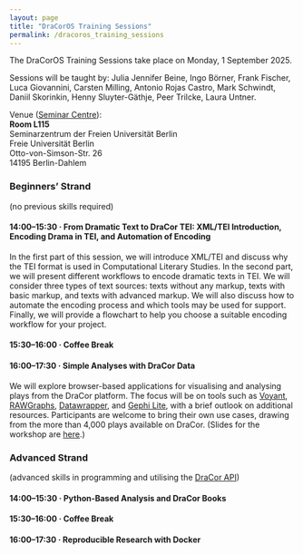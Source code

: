 ```yaml
---
layout: page
title: "DraCorOS Training Sessions"
permalink: /dracoros_training_sessions
---
```


The DraCorOS Training Sessions take place on Monday, 1 September 2025.

Sessions will be taught by: Julia Jennifer Beine, Ingo Börner, Frank Fischer, Luca Giovannini, Carsten Milling, Antonio Rojas Castro, Mark Schwindt, Daniil Skorinkin, Henny Sluyter-Gäthje, Peer Trilcke, Laura Untner.

Venue ([Seminar Centre](venue)):\
**Room L115**\
Seminarzentrum der Freien Universität Berlin\
Freie Universität Berlin\
Otto-von-Simson-Str. 26\
14195 Berlin-Dahlem

### Beginners’ Strand

(no previous skills required)

#### 14:00–15:30 · From Dramatic Text to DraCor TEI: XML/TEI Introduction, Encoding Drama in TEI, and Automation of Encoding  
In the first part of this session, we will introduce XML/TEI and discuss why the TEI format is used in Computational Literary Studies. In the second part, we will present different workflows to encode dramatic texts in TEI. We will consider three types of text sources: texts without any markup, texts with basic markup, and texts with advanced markup. We will also discuss how to automate the encoding process and which tools may be used for support. Finally, we will provide a flowchart to help you choose a suitable encoding workflow for your project.   

#### 15:30–16:00 · Coffee Break

#### 16:00–17:30 · Simple Analyses with DraCor Data

We will explore browser-based applications for visualising and analysing plays from the DraCor platform. The focus will be on tools such as [Voyant](https://voyant-tools.org/), [RAWGraphs](https://www.rawgraphs.io/), [Datawrapper](https://www.datawrapper.de/), and [Gephi Lite](https://gephi.org/gephi-lite/), with a brief outlook on additional resources. Participants are welcome to bring their own use cases, drawing from the more than 4,000 plays available on DraCor. (Slides for the workshop are [here](https://lehkost.github.io/slides/2025-09-01-dracor-simple/index.html).)

### Advanced Strand

(advanced skills in programming and utilising the [DraCor API](https://dracor.org/doc/api))

#### 14:00–15:30 · Python-Based Analysis and DraCor Books

#### 15:30–16:00 · Coffee Break

#### 16:00–17:30 · Reproducible Research with Docker
